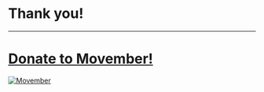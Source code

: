 # Thank you!

---

# [Donate to Movember!](https://www.movember.com/us/donate/payment/team_id/1560609)

[![Movember](/images/movember_wwtsd.png)](https://us.movember.com/team/1560609)
